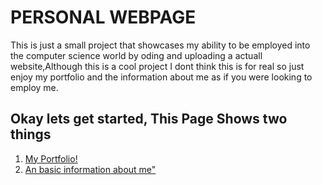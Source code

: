 
<html>
<head>
  <meta charset="utf-8">
  <link rel="stylesheet" href="index.css">
<title>Welcome</title>
</head>
<body>
  <h1>PERSONAL WEBPAGE</h1>
   <p>This is just a small project that showcases my ability to be employed into the computer science world by oding and uploading a actuall website,Although this is a cool project I dont think this is for real so just enjoy my portfolio and the information about me as if you were looking to employ me.</p>
<h2>Okay lets get started, This Page Shows two things</h2>
  
  <ol>
    <li><a href="portfolio.html">My Portfolio!</a> </li>
    <li><a href="about.html">An basic information about me"</a></li>
